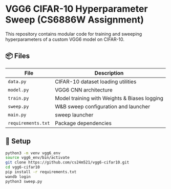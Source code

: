 # VGG6 CIFAR-10 Hyperparameter Sweep (CS6886W Assignment)

This repository contains modular code for training and sweeping hyperparameters of a custom VGG6 model on CIFAR-10.

## 📦 Files
| File | Description |
|------|--------------|
| `data.py` | CIFAR-10 dataset loading utilities |
| `model.py` | VGG6 CNN architecture |
| `train.py` | Model training with Weights & Biases logging |
| `sweep.py` | W&B sweep configuration and launcher |
| `main.py` | sweep launcher |
| `requirements.txt` | Package dependencies |

## 🚀 Setup
```bash
python3 -m venv vgg6_env
source vgg6_env/bin/activate
git clone https://github.com/cs24m521/vgg6-cifar10.git
cd vgg6-cifar10
pip install -r requirements.txt
wandb login
python3 sweep.py
